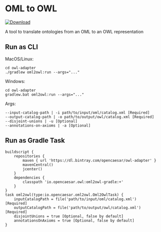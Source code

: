 # OML to OWL

[ ![Download](https://api.bintray.com/packages/opencaesar/adapters/oml2owl/images/download.svg) ](https://bintray.com/opencaesar/adapters/oml2owl/_latestVersion)

A tool to translate ontologies from an OML to an OWL representation

## Run as CLI

MacOS/Linux:
```
cd owl-adapter
./gradlew oml2owl:run --args="..."
```
Windows:
```
cd owl-adapter
gradlew.bat oml2owl:run --args="..."
```
Args:
```
--input-catalog-path | -i path/to/input/oml/catalog.xml [Required]
--output-catalog-path | -o path/to/output/owl/catalog.xml [Required]
--disjoint-unions | -u [Optional]
--annotations-on-axioms | -a [Optional]
```

## Run as Gradle Task
```
buildscript {
    repositories {
        maven { url 'https://dl.bintray.com/opencaesar/owl-adapter' }
        mavenCentral()
        jcenter()
    }
    dependencies {
        classpath 'io.opencaesar.owl:oml2owl-gradle:+'
    }
}
task oml2owl(type:io.opencaesar.oml2owl.Oml2OwlTask) {
    inputCatalogPath = file('path/to/input/oml/catalog.xml') [Required]
    outputCatalogPath = file('path/to/output/owl/catalog.xml') [Required]
    disjointUnions = true [Optional, false by default]
    annotationsOnAxioms = true [Optional, false by default]
}               
```
